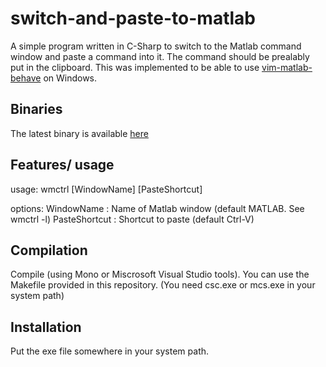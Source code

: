 # switch-and-paste-to-matlab

A simple program written in C-Sharp to switch to the Matlab command window and paste a command into it. The command should be prealably put in the clipboard. 
This was implemented to be able to use [vim-matlab-behave](https://github.com/elmanuelito/vim-matlab-behave) on Windows.


## Binaries
The latest binary is available [here](https://github.com/elmanuelito/switch-and-paste-to-matlab/raw/master/SwitchAndPasteToMatlab.exe)

## Features/ usage
        
usage: wmctrl [WindowName] [PasteShortcut]

options:
  WindowName    : Name of Matlab window (default MATLAB. See wmctrl -l)
  PasteShortcut : Shortcut to paste (default Ctrl-V)


## Compilation
Compile (using Mono or Miscrosoft Visual Studio tools).
You can use the Makefile provided in this repository. 
(You need csc.exe or mcs.exe in your system path)

## Installation
Put the exe file somewhere in your system path.
